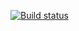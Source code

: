 [![Build status](https://ci.appveyor.com/api/projects/status/clg6h244sc2doh35/branch/master?svg=true)](https://ci.appveyor.com/project/Lyubsii/cardorder/branch/master)

